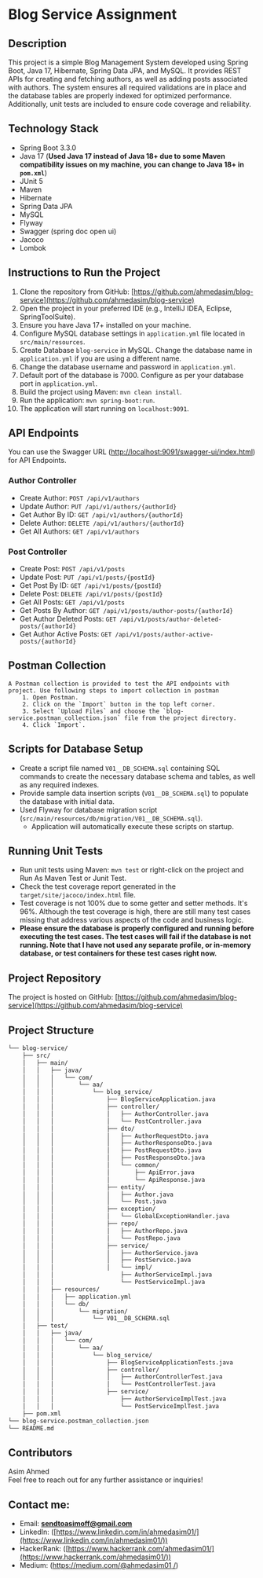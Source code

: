 # Blog Service Assignment

## Description
This project is a simple Blog Management System developed using Spring Boot, Java 17, Hibernate, Spring Data JPA, and MySQL. It provides REST APIs for creating and fetching authors, as well as adding posts associated with authors. The system ensures all required validations are in place and the database tables are properly indexed for optimized performance. Additionally, unit tests are included to ensure code coverage and reliability.

## Technology Stack
- Spring Boot 3.3.0
- Java 17 (**Used Java 17 instead of Java 18+ due to some Maven compatibility issues on my machine, you can change to Java 18+ in `pom.xml`**)
- JUnit 5
- Maven
- Hibernate
- Spring Data JPA
- MySQL
- Flyway
- Swagger (spring doc open ui)
- Jacoco
- Lombok

## Instructions to Run the Project

1. Clone the repository from GitHub: [https://github.com/ahmedasim/blog-service](https://github.com/ahmedasim/blog-service)
2. Open the project in your preferred IDE (e.g., IntelliJ IDEA, Eclipse, SpringToolSuite).
3. Ensure you have Java 17+ installed on your machine.
4. Configure MySQL database settings in `application.yml` file located in `src/main/resources`.
5. Create Database `blog-service` in MySQL. Change the database name in `application.yml` if you are using a different name.
6. Change the database username and password in `application.yml`.
7. Default port of the database is 7000. Configure as per your database port in `application.yml`.
8. Build the project using Maven: `mvn clean install`.
9. Run the application: `mvn spring-boot:run`.
10. The application will start running on `localhost:9091`.

## API Endpoints
  You can use the Swagger URL ([http://localhost:9091/swagger-ui/index.html](http://localhost:9091/swagger-ui/index.html)) for API Endpoints.
  
  ### Author Controller
  - Create Author: `POST /api/v1/authors`
  - Update Author: `PUT /api/v1/authors/{authorId}`
  - Get Author By ID: `GET /api/v1/authors/{authorId}`
  - Delete Author: `DELETE /api/v1/authors/{authorId}`
  - Get All Authors: `GET /api/v1/authors`
  
  ### Post Controller
  - Create Post: `POST /api/v1/posts`
  - Update Post: `PUT /api/v1/posts/{postId}`
  - Get Post By ID: `GET /api/v1/posts/{postId}`
  - Delete Post: `DELETE /api/v1/posts/{postId}`
  - Get All Posts: `GET /api/v1/posts`
  - Get Posts By Author: `GET /api/v1/posts/author-posts/{authorId}`
  - Get Author Deleted Posts: `GET /api/v1/posts/author-deleted-posts/{authorId}`
  - Get Author Active Posts: `GET /api/v1/posts/author-active-posts/{authorId}`

  ## Postman Collection
    A Postman collection is provided to test the API endpoints with project. Use following steps to import collection in postman
        1. Open Postman.
        2. Click on the `Import` button in the top left corner.
        3. Select `Upload Files` and choose the `blog-service.postman_collection.json` file from the project directory.
        4. Click `Import`.


## Scripts for Database Setup

- Create a script file named `V01__DB_SCHEMA.sql` containing SQL commands to create the necessary database schema and tables, as well as any required indexes.
- Provide sample data insertion scripts (`V01__DB_SCHEMA.sql`) to populate the database with initial data.
- Used Flyway for database migration script (`src/main/resources/db/migration/V01__DB_SCHEMA.sql`).
  - Application will automatically execute these scripts on startup.   
      

## Running Unit Tests

- Run unit tests using Maven: `mvn test` or right-click on the project and Run As Maven Test or Junit Test.
- Check the test coverage report generated in the `target/site/jacoco/index.html` file. 
- Test coverage is not 100% due to some getter and setter methods. It's 96%. Although the test coverage is high, there are still many test cases missing that address various aspects of the code and business logic.
- **Please ensure the database is properly configured and running before executing the test cases. The test cases will fail if the database is not running. Note that I have not used any separate profile, or in-memory database, or test containers for these test cases right now.**

## Project Repository
The project is hosted on GitHub: [https://github.com/ahmedasim/blog-service](https://github.com/ahmedasim/blog-service)

## Project Structure

```markdown
└── blog-service/  
    ├── src/  
    │   ├── main/  
    │   │   ├── java/  
    │   │   │   └── com/  
    │   │   │       └── aa/  
    │   │   │           └── blog_service/  
    │   │   │               ├── BlogServiceApplication.java  
    │   │   │               ├── controller/  
    │   │   │               │   ├── AuthorController.java  
    │   │   │               │   └── PostController.java  
    │   │   │               ├── dto/  
    │   │   │               │   ├── AuthorRequestDto.java  
    │   │   │               │   ├── AuthorResponseDto.java  
    │   │   │               │   ├── PostRequestDto.java  
    │   │   │               │   ├── PostResponseDto.java  
    │   │   │               │   └── common/  
    │   │   │               │       ├── ApiError.java  
    │   │   │               │       └── ApiResponse.java  
    │   │   │               ├── entity/  
    │   │   │               │   ├── Author.java  
    │   │   │               │   └── Post.java  
    │   │   │               ├── exception/  
    │   │   │               │   └── GlobalExceptionHandler.java  
    │   │   │               ├── repo/  
    │   │   │               │   ├── AuthorRepo.java  
    │   │   │               │   └── PostRepo.java  
    │   │   │               ├── service/  
    │   │   │               │   ├── AuthorService.java  
    │   │   │               │   ├── PostService.java  
    │   │   │               │   └── impl/  
    │   │   │                   ├── AuthorServiceImpl.java  
    │   │   │                   └── PostServiceImpl.java  
    │   │   ├── resources/  
    │   │   │   ├── application.yml  
    │   │   │   └── db/  
    │   │   │       └── migration/  
    │   │   │           └── V01__DB_SCHEMA.sql  
    │   ├── test/  
    │   │   ├── java/  
    │   │   │   └── com/  
    │   │   │       └── aa/  
    │   │   │           └── blog_service/  
    │   │   │               ├── BlogServiceApplicationTests.java  
    │   │   │               ├── controller/  
    │   │   │               │   ├── AuthorControllerTest.java  
    │   │   │               │   └── PostControllerTest.java  
    │   │   │               ├── service/  
    │   │   │                   ├── AuthorServiceImplTest.java  
    │   │   │                   └── PostServiceImplTest.java  
    ├── pom.xml
└── blog-service.postman_collection.json  
└── README.md  
```

## Contributors
Asim Ahmed <br>
Feel free to reach out for any further assistance or inquiries! <br>

## Contact me:
- Email: **sendtoasimoff@gmail.com**
- LinkedIn:  ([https://www.linkedin.com/in/ahmedasim01/](https://www.linkedin.com/in/ahmedasim01/))
- HackerRank: ([https://www.hackerrank.com/ahmedasim01/](https://www.hackerrank.com/ahmedasim01/))
- Medium: ([https://medium.com/@ahmedasim01 /](https://medium.com/@ahmedasim01/))
